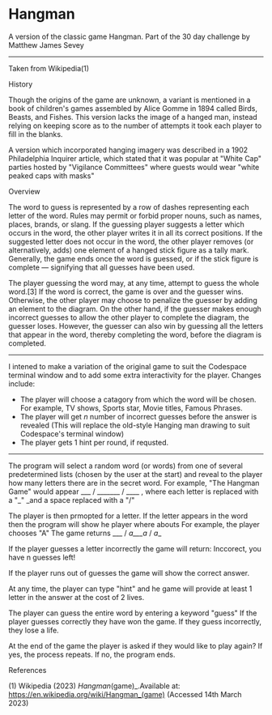 # Hangman
A version of the classic game Hangman. Part of the 30 day challenge by Matthew James Sevey

---------------------------------------------------------------------------------------------------------

Taken from Wikipedia(1)

History

Though the origins of the game are unknown, a variant is mentioned in a book of children's games assembled by Alice Gomme in 1894 called Birds, Beasts, and Fishes. This version lacks the image of a hanged man, instead relying on keeping score as to the number of attempts it took each player to fill in the blanks.

A version which incorporated hanging imagery was described in a 1902 Philadelphia Inquirer article, which stated that it was popular at "White Cap" parties hosted by "Vigilance Committees" where guests would wear "white peaked caps with masks"

Overview

The word to guess is represented by a row of dashes representing each letter of the word. Rules may permit or forbid proper nouns, such as names, places, brands, or slang. If the guessing player suggests a letter which occurs in the word, the other player writes it in all its correct positions. If the suggested letter does not occur in the word, the other player removes (or alternatively, adds) one element of a hanged stick figure as a tally mark. Generally, the game ends once the word is guessed, or if the stick figure is complete — signifying that all guesses have been used.

The player guessing the word may, at any time, attempt to guess the whole word.[3] If the word is correct, the game is over and the guesser wins. Otherwise, the other player may choose to penalize the guesser by adding an element to the diagram. On the other hand, if the guesser makes enough incorrect guesses to allow the other player to complete the diagram, the guesser loses. However, the guesser can also win by guessing all the letters that appear in the word, thereby completing the word, before the diagram is completed.

----------------------------------------------------------------------------------------------------------

I intened to make a variation of the original game to suit the Codespace terminal window and to add some extra interactivity for the player. Changes include:

- The player will choose a catagory from which the word will be chosen. For example, TV shows, Sports star, Movie titles, Famous Phrases.
- The player will get _n_ number of incorrect guesses before the answer is revealed (This will replace the old-style Hanging man drawing to suit Codespace's terminal window)
- The player gets 1 hint per round, if requsted.

----------------------------------------------------------------------------------------------------------

The program will select a random word (or words) from one of several predetermined lists (chosen by the user at the start) and reveal to the player how many letters there are in the secret word. For example, "The Hangman Game" would appear ___ / _______ / ____ , where each letter is replaced with a "_" _and a space replaced with a "/"

The player is then prmopted for a letter.
If the letter appears in the word then the program will show he player where abouts For example, the player chooses "A"
The game returns
___ / _a___a_ / _a__


If the player guesses a letter incorrectly the game will return:
Inccorect, you have n guesses left!

If the player runs out of guesses the game will show the correct answer.

At any time, the player can type "hint" and he game will provide at least 1 letter in the answer at the cost of 2 lives.

The player can guess the entire word by entering a keyword "guess"
If the player guesses correctly they have won the game.
If they guess incorrectly, they lose a life.

At the end of the game the player is asked if they would like to play again?
If yes, the process repeats.
If no, the program ends.

References

(1) Wikipedia (2023) _Hangman_(game)_.Available at: https://en.wikipedia.org/wiki/Hangman_(game) (Accessed 14th March 2023)
